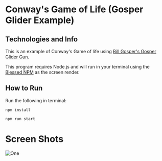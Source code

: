 # Conway's Game of Life (Gosper Glider Example)

## Technologies and Info

This is an example of Conway's Game of life using [Bill Gosper's Gosper Glider Gun](http://www.conwaylife.com/w/index.php?title=Gosper_glider_gun).

This program requires Node.js and will run in your terminal using the [Blessed NPM](https://www.npmjs.com/package/blessed) as the screen render.


## How to Run

Run the following in terminal:
```
npm install
```

```
npm run start
```
# Screen Shots

![One](https://lh4.googleusercontent.com/KFYSPXtRc1nHyWG6PJWgtP6U_ZGoKsp15kNOK3xHhV9OFxzQ9eSt9jzxPsiNaOuDCrD4kCHjYLO4Mm8=w1275-h908)


